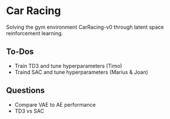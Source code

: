 # Car Racing
Solving the gym environment CarRacing-v0 through latent space reinforcement learning.  

## To-Dos
* Train TD3 and tune hyperparameters (Timo)  
* Traind SAC and tune hyperparameters (Marius & Joan)


## Questions
* Compare VAE to AE performance
* TD3 vs SAC
